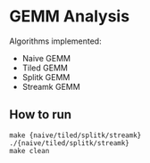 # GEMM Analysis

Algorithms implemented:
* Naive GEMM
* Tiled GEMM
* Splitk GEMM
* Streamk GEMM

## How to run 

```
make {naive/tiled/splitk/streamk}
./{naive/tiled/splitk/streamk}
make clean
```